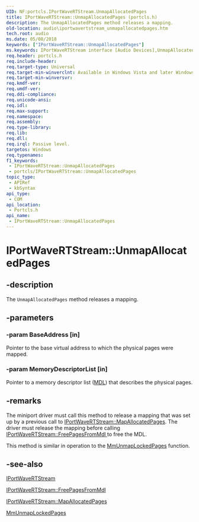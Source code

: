 ```yaml
---
UID: NF:portcls.IPortWaveRTStream.UnmapAllocatedPages
title: IPortWaveRTStream::UnmapAllocatedPages (portcls.h)
description: The UnmapAllocatedPages method releases a mapping.
old-location: audio\iportwavertstream_unmapallocatedpages.htm
tech.root: audio
ms.date: 05/08/2018
keywords: ["IPortWaveRTStream::UnmapAllocatedPages"]
ms.keywords: IPortWaveRTStream interface [Audio Devices],UnmapAllocatedPages method, IPortWaveRTStream.UnmapAllocatedPages, IPortWaveRTStream::UnmapAllocatedPages, UnmapAllocatedPages, UnmapAllocatedPages method [Audio Devices], UnmapAllocatedPages method [Audio Devices],IPortWaveRTStream interface, audio.iportwavertstream_unmapallocatedpages, audmp-routines_2d402b1b-6951-48db-89bb-81f3cc7e0076.xml, portcls/IPortWaveRTStream::UnmapAllocatedPages
req.header: portcls.h
req.include-header: 
req.target-type: Universal
req.target-min-winverclnt: Available in Windows Vista and later Windows operating systems.
req.target-min-winversvr: 
req.kmdf-ver: 
req.umdf-ver: 
req.ddi-compliance: 
req.unicode-ansi: 
req.idl: 
req.max-support: 
req.namespace: 
req.assembly: 
req.type-library: 
req.lib: 
req.dll: 
req.irql: Passive level.
targetos: Windows
req.typenames: 
f1_keywords:
 - IPortWaveRTStream::UnmapAllocatedPages
 - portcls/IPortWaveRTStream::UnmapAllocatedPages
topic_type:
 - APIRef
 - kbSyntax
api_type:
 - COM
api_location:
 - Portcls.h
api_name:
 - IPortWaveRTStream::UnmapAllocatedPages
---
```


# IPortWaveRTStream::UnmapAllocatedPages


## -description

The <code>UnmapAllocatedPages</code> method releases a mapping.

## -parameters

### -param BaseAddress [in]


Pointer to the base virtual address to which the physical pages were mapped.

### -param MemoryDescriptorList [in]


Pointer to a memory descriptor list (<a href="/windows-hardware/drivers/ddi/wdm/ns-wdm-_mdl">MDL</a>) that describes the physical pages.

## -remarks

The miniport driver must call this method to release a mapping that was set up by a previous call to <a href="/windows-hardware/drivers/ddi/portcls/nf-portcls-iportwavertstream-mapallocatedpages">IPortWaveRTStream::MapAllocatedPages</a>. The driver must release the mapping before calling <a href="/windows-hardware/drivers/ddi/portcls/nf-portcls-iportwavertstream-freepagesfrommdl">IPortWaveRTStream::FreePagesFromMdl </a> to free the MDL.

This method is similar in operation to the <a href="/windows-hardware/drivers/ddi/wdm/nf-wdm-mmunmaplockedpages">MmUnmapLockedPages</a> function.

## -see-also

<a href="/windows-hardware/drivers/ddi/portcls/nn-portcls-iportwavertstream">IPortWaveRTStream</a>



<a href="/windows-hardware/drivers/ddi/portcls/nf-portcls-iportwavertstream-freepagesfrommdl">IPortWaveRTStream::FreePagesFromMdl</a>



<a href="/windows-hardware/drivers/ddi/portcls/nf-portcls-iportwavertstream-mapallocatedpages">IPortWaveRTStream::MapAllocatedPages</a>



<a href="/windows-hardware/drivers/ddi/wdm/nf-wdm-mmunmaplockedpages">MmUnmapLockedPages</a>

